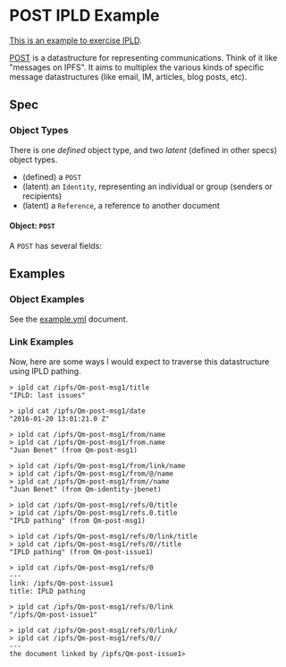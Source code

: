 # POST IPLD Example

[This is an example to exercise IPLD](../).

[POST](//github.com/ipfs/POST) is a datastructure for representing communications. Think of it like "messages on IPFS". It aims to multiplex the various kinds of specific message datastructures (like email, IM, articles, blog posts, etc).


## Spec

### Object Types

There is one _defined_ object type, and two _latent_ (defined in other specs) object types.


- (defined) a `POST`
- (latent) an `Identity`, representing an individual or group (senders or recipients)
- (latent) a `Reference`, a reference to another document


#### Object: `POST`

A `POST` has several fields:



## Examples

### Object Examples

See the [example.yml](example.yml) document.

### Link Examples

Now, here are some ways I would expect to traverse this datastructure
using IPLD pathing.

```
> ipld cat /ipfs/Qm-post-msg1/title
"IPLD: last issues"

> ipld cat /ipfs/Qm-post-msg1/date
"2016-01-20 13:01:21.0 Z"

> ipld cat /ipfs/Qm-post-msg1/from/name
> ipld cat /ipfs/Qm-post-msg1/from.name
"Juan Benet" (from Qm-post-msg1)

> ipld cat /ipfs/Qm-post-msg1/from/link/name
> ipld cat /ipfs/Qm-post-msg1/from/@/name
> ipld cat /ipfs/Qm-post-msg1/from//name
"Juan Benet" (from Qm-identity-jbenet)

> ipld cat /ipfs/Qm-post-msg1/refs/0/title
> ipld cat /ipfs/Qm-post-msg1/refs.0.title
"IPLD pathing" (from Qm-post-msg1)

> ipld cat /ipfs/Qm-post-msg1/refs/0/link/title
> ipld cat /ipfs/Qm-post-msg1/refs/0//title
"IPLD pathing" (from Qm-post-issue1)

> ipld cat /ipfs/Qm-post-msg1/refs/0
---
link: /ipfs/Qm-post-issue1
title: IPLD pathing

> ipld cat /ipfs/Qm-post-msg1/refs/0/link
"/ipfs/Qm-post-issue1"

> ipld cat /ipfs/Qm-post-msg1/refs/0/link/
> ipld cat /ipfs/Qm-post-msg1/refs/0//
---
the document linked by /ipfs/Qm-post-issue1>
```
